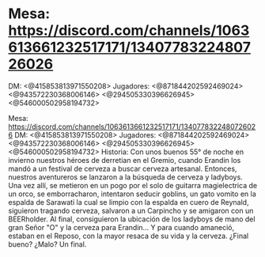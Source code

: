# Mesa: https://discord.com/channels/1063613661232517171/1340778322480726026
DM: <@415853813971550208> 
Jugadores: <@871844202592469024> <@943572230368006146> <@294505330396626945> <@546000502958194732>

Mesa: https://discord.com/channels/1063613661232517171/1340778322480726026
DM: <@415853813971550208> 
Jugadores: <@871844202592469024> <@943572230368006146> <@294505330396626945> <@546000502958194732> 
Historia: Con unos buenos 55° de noche en invierno nuestros héroes de derretian en el Gremio, cuando Erandin los mandó a un festival de cerveza a buscar cerveza artesanal. Entonces, nuestros aventureros se lanzaron a la búsqueda de cerveza y ladyboys. Una vez allí, se metieron en un pogo por el solo de guitarra magielectrica de un orco, se emborracharon, intentaron seducir goblins, un gato vomito en la espalda de Sarawati la cual se limpio con la espalda en cuero de Reynald, siguieron tragando cerveza, salvaron a un Carpincho y se amigaron con un BEERholder. Al final, consiguieron la ubicación de los ladyboys de mano del gran Señor "O" y la cerveza para Erandin... Y para cuando amaneció, estaban en el Reposo, con la mayor resaca de su vida y la cerveza. ¿Final bueno? ¿Malo? Un final.

